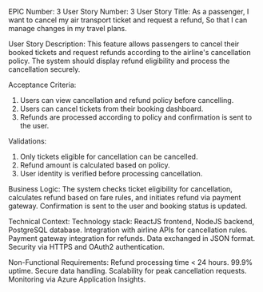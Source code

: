 EPIC Number: 3
User Story Number: 3
User Story Title: As a passenger, I want to cancel my air transport ticket and request a refund, So that I can manage changes in my travel plans.

User Story Description: This feature allows passengers to cancel their booked tickets and request refunds according to the airline's cancellation policy. The system should display refund eligibility and process the cancellation securely.

Acceptance Criteria:
1. Users can view cancellation and refund policy before cancelling.
2. Users can cancel tickets from their booking dashboard.
3. Refunds are processed according to policy and confirmation is sent to the user.

Validations:
1. Only tickets eligible for cancellation can be cancelled.
2. Refund amount is calculated based on policy.
3. User identity is verified before processing cancellation.

Business Logic: The system checks ticket eligibility for cancellation, calculates refund based on fare rules, and initiates refund via payment gateway. Confirmation is sent to the user and booking status is updated.

Technical Context: Technology stack: ReactJS frontend, NodeJS backend, PostgreSQL database. Integration with airline APIs for cancellation rules. Payment gateway integration for refunds. Data exchanged in JSON format. Security via HTTPS and OAuth2 authentication.

Non-Functional Requirements: Refund processing time < 24 hours. 99.9% uptime. Secure data handling. Scalability for peak cancellation requests. Monitoring via Azure Application Insights.